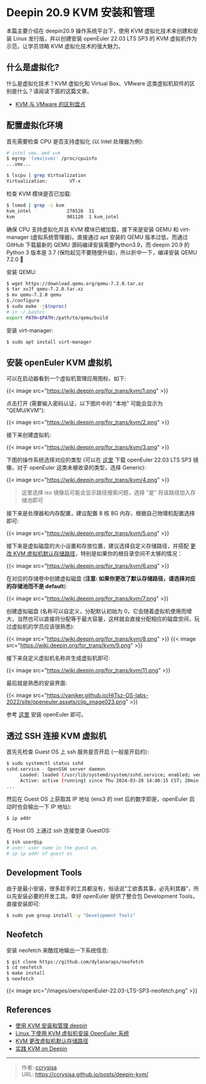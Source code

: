 # Deepin 20.9 KVM 安装和管理


本篇主要介绍在 deepin20.9 操作系统平台下，使用 KVM 虚拟化技术来创建和安装 Linux 发行版，并以创建安装 openEuler 22.03 LTS SP3 的 KVM 虚拟机作为示范，让学员领略 KVM 虚拟化技术的强大魅力。

<!--more-->

## 什么是虚拟化?

什么是虚拟化技术？KVM 虚拟化和 Virtual Box、VMware 这类虚拟机软件的区别是什么？请阅读下面的这篇文章。

- [KVM 与 VMware 的区别盘点](https://www.redhat.com/zh/topics/virtualization/kvm-vs-vmware-comparison)

## 配置虚拟化环境

首先需要检查 CPU 是否支持虚拟化 (以 Intel 处理器为例):

```bash
# intel vmx，amd svm
$ egrep '(vmx|svm)' /proc/cpuinfo
...vmx...

$ lscpu | grep Virtualization
Virtualization:        VT-x
```

检查 KVM 模块是否已加载:

```bash
$ lsmod | grep -i kvm
kvm_intel             278528  11
kvm                   901120  1 kvm_intel
```

确保 CPU 支持虚拟化并且 KVM 模块已被加载，接下来是安装 QEMU 和 virt-manager (虚拟系统管理器)。直接通过 apt 安装的 QEMU 版本过低，而通过 GitHub 下载最新的 QEMU 源码编译安装需要Python3.9，而 deepin 20.9 的 Python 3 版本是 3.7 (保险起见不要随便升级)，所以折中一下，编译安装   QEMU 7.2.0 :rofl:

安装 QEMU:

```bash
$ wget https://download.qemu.org/qemu-7.2.0.tar.xz
$ tar xvJf qemu-7.2.0.tar.xz
$ mv qemu-7.2.0 qemu
$./configure
$ sudo make -j$(nproc)
# in ~/.bashrc
export PATH=$PATH:/path/to/qemu/build
```

安装 virt-manager:

```bash
$ sudo apt install virt-manager
```

## 安装 openEuler KVM 虚拟机

可以在启动器看到一个虚拟机管理应用图标，如下:

{{< image src="https://wiki.deepin.org/for_trans/kvm/1.png" >}}

点击打开 (需要输入密码认证，以下图片中的 "本地" 可能会显示为 "QEMU/KVM"):

{{< image src="https://wiki.deepin.org/for_trans/kvm/2.png" >}}

接下来创建虚拟机:

{{< image src="https://wiki.deepin.org/for_trans/kvm/3.png" >}}

下图的操作系统选择对应的类型 (可以在 [这里](https://www.openeuler.org/en/download/archive/) 下载 openEuler 22.03 LTS SP3 镜像，对于 openEuler 这类未被收录的类型，选择 Generic):

{{< image src="https://wiki.deepin.org/for_trans/kvm/4.png" >}}

> 这里选择 iso 镜像后可能会显示路径搜索问题，选择 "是" 将该路径加入存储池即可

接下来是处理器和内存配置，建议配置 8 核 8G 内存，根据自己物理机配置选择即可:

{{< image src="https://wiki.deepin.org/for_trans/kvm/5.png" >}}

接下来是虚拟磁盘的大小设置和存放位置，建议选择自定义存储路径，并搭配 [更改 KVM 虚拟机默认存储路径](https://www.cnblogs.com/hahaha111122222/p/15538763.html)，特别是如果你的根目录空间不太够的情况：

{{< image src="https://wiki.deepin.org/for_trans/kvm/6.png" >}}

在对应的存储卷中创建虚拟磁盘 (**注意: 如果你更改了默认存储路径，请选择对应的存储池而不是 default**):

{{< image  src="https://wiki.deepin.org/for_trans/kvm/7.png" >}}

创建虚拟磁盘 (名称可以自定义，分配默认初始为 0，它会随着虚拟机使用而增大，当然也可以直接将分配等于最大容量，这样就会直接分配相应的磁盘空间，玩过虚拟机的学员应该很熟悉):

{{< image  src="https://wiki.deepin.org/for_trans/kvm/8.png" >}}
{{< image  src="https://wiki.deepin.org/for_trans/kvm/9.png" >}}

接下来自定义虚拟机名称并生成虚拟机即可:

{{< image  src="https://wiki.deepin.org/for_trans/kvm/11.png" >}}

最后就是熟悉的安装界面:

{{< image src="https://vanjker.github.io/HITsz-OS-labs-2022/site/openeuler.assets/clip_image023.png" >}}

参考 [这里](https://vanjker.github.io/HITsz-OS-labs-2022/site/env/#22) 安装 openEuler 即可。

## 透过 SSH 连接 KVM 虚拟机

首先先检查 Guest OS 上 ssh 服务是否开启 (一般是开启的):

```bash
$ sudo systemctl status sshd
sshd.service - OpenSSH server daemon
     Loaded: loaded (/usr/lib/systemd/system/sshd.service; enabled; vendor preset: enabled)
     Active: active (running) since Thu 2024-03-28 14:40:15 CST; 20min ago
...
```

然后在 Guest OS 上获取其 IP 地址 (ens3 的 inet 后的数字即是，openEuler 启动时也会输出一下 IP 地址):

```bash
$ ip addr
```

在 Host OS 上通过 ssh 连接登录 GuestOS:

```bash
$ ssh user@ip
# user: user name in the guest os
# ip ip addr of guest os
```

## Development Tools

由于是最小安装，很多趁手的工具都没有，俗话说“工欲善其事，必先利其器”，所以先安装必要的开发工具。幸好 openEuler 提供了整合包 Development Tools，直接安装即可:

```bash
$ sudo yum group install -y "Development Tools"
```

## Neofetch

安装 neofetch 来酷炫地输出一下系统信息:

```bash
$ git clone https://github.com/dylanaraps/neofetch
$ cd neofetch
$ make install
$ neofetch
```

{{< image src="/images/oerv/openEuler-22.03-LTS-SP3-neofetch.png" >}}

## References

- [使用 KVM 安装和管理 deepin](https://wiki.deepin.org/zh/04_%E5%B8%B8%E8%A7%81%E9%97%AE%E9%A2%98FAQ/%E8%99%9A%E6%8B%9F%E6%9C%BA/%E5%A6%82%E4%BD%95%E4%BD%BF%E7%94%A8kvm%E5%AE%89%E8%A3%85%E5%92%8C%E7%AE%A1%E7%90%86deepin)
- [Linux 下使用 KVM 虚拟机安装 OpenEuler 系统](https://blog.51cto.com/zounan/4931973)
- [KVM 更改虚拟机默认存储路径](https://www.cnblogs.com/hahaha111122222/p/15538763.html)
- [实践 KVM on Deepin](https://wang-ray.github.io/os/2019/11/07/%E5%AE%9E%E8%B7%B5KVM-on-Deepin/)


---

> 作者: [ccrysisa](https://github.com/ccrysisa)  
> URL: https://ccrysisa.github.io/posts/deepin-kvm/  

